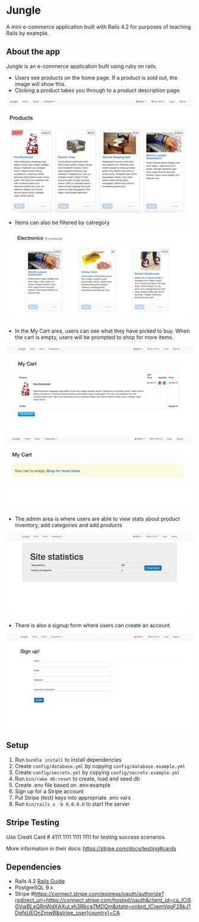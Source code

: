 # Jungle

A mini e-commerce application built with Rails 4.2 for purposes of teaching Rails by example.

## About the app
Jungle is an e-commerce application built using ruby on rails. 

- Users see products on the home page. If a product is sold out, the image will show this. 
- Clicking a product takes you through to a product description page.

![link to products view!](docs/jungle-products.png)

- Items can also be filtered by catregory

![link to description view!](docs/jungle-electronics.png)

- In the My Cart area, users can see what they have picked to buy. When the cart is empty, users will be prompted to shop for more items.

![link to my cart view!](docs/jungle-my-cart.png)
![link to empty cart view!](docs/jungle-empty-cart.png)

- The admin area is where users are able to view stats about product inventory, add categories and add products

![link to my admin view!](docs/jungle-site-stats.png)

- There is also a signup form where users can create an account.

![link to my signup view!](docs/jungle-sign-up.png)

## Setup

1. Run `bundle install` to install dependencies
2. Create `config/database.yml` by copying `config/database.example.yml`
3. Create `config/secrets.yml` by copying `config/secrets.example.yml`
4. Run `bin/rake db:reset` to create, load and seed db
5. Create .env file based on .env.example
6. Sign up for a Stripe account
7. Put Stripe (test) keys into appropriate .env vars
8. Run `bin/rails s -b 0.0.0.0` to start the server

## Stripe Testing

Use Credit Card # 4111 1111 1111 1111 for testing success scenarios.

More information in their docs: <https://stripe.com/docs/testing#cards>

## Dependencies

* Rails 4.2 [Rails Guide](http://guides.rubyonrails.org/v4.2/)
* PostgreSQL 9.x
* Stripe
 #https://connect.stripe.com/express/oauth/authorize?redirect_uri=https://connect.stripe.com/hosted/oauth&client_id=ca_ICiSGVwBLeQRnWdXAXuLxh3Rbcg7MDQm&state=onbrd_ICiwmVqgF28kJ1DqfsUEOnZmwB&stripe_user[country]=CA